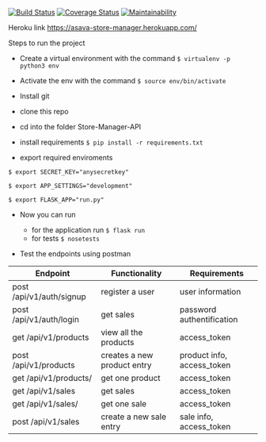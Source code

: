 [![Build Status](https://travis-ci.org/asirvex/Store-Manager-API.svg?branch=develop)](https://travis-ci.org/asirvex/Store-Manager-API)
[![Coverage Status](https://coveralls.io/repos/github/asirvex/Store-Manager-API/badge.svg?branch=develop)](https://coveralls.io/github/asirvex/Store-Manager-API?branch=develop)
[![Maintainability](https://api.codeclimate.com/v1/badges/8c5bc842bc44fc7b1e26/maintainability)](https://codeclimate.com/github/asirvex/Fast-Food-API/maintainability)

Heroku link https://asava-store-manager.herokuapp.com/

Steps to run the project

* Create a virtual environment with the command
  `$ virtualenv -p python3 env`

* Activate the env with the command
`$ source env/bin/activate`

* Install git

* clone this repo

* cd into the folder Store-Manager-API

* install requirements
`$ pip install -r requirements.txt`
* export required enviroments

`$ export SECRET_KEY="anysecretkey"`

`$ export APP_SETTINGS="development"`

`$ export FLASK_APP="run.py"`

* Now you can run
  * for the application run
  `$ flask run`
  * for tests
  `$ nosetests`

* Test the endpoints using postman

Endpoint | Functionality | Requirements
------------ | ------------- | -------------
post /api/v1/auth/signup | register a user | user information
post /api/v1/auth/login | get sales | password authentification
get /api/v1/products | view all the products | access_token
post /api/v1/products | creates a new product entry | product info, access_token
get /api/v1/products/<int> | get one product | access_token
get /api/v1/sales | get sales | access_token
get /api/v1/sales/<int>| get one sale | access_token
post /api/v1/sales | create a new sale entry | sale info, access_token
